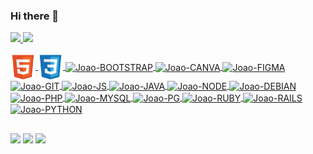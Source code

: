 ### Hi there 👋

<!--
**joao2206/joao2206** is a ✨ _special_ ✨ repository because its `README.md` (this file) appears on your GitHub profile.

Here are some ideas to get you started:

- 🔭 I’m currently working on ...
- 🌱 I’m currently learning ...
- 👯 I’m looking to collaborate on ...
- 🤔 I’m looking for help with ...
- 💬 Ask me about ...
- 📫 How to reach me: ...
- 😄 Pronouns: ...
- ⚡ Fun fact: ...
-->

<div>
  <a href="https://github.com/joao2206">
  <img height="180em" src="https://github-readme-stats.vercel.app/api?username=joao2206&show_icons=true&theme=dark&iclude_all_commits=true&count_private=true"/>
  <img height="180em" src="https://github-readme-stats.vercel.app/api/top-langs/?username=joao2206&layout=compact&langs_count=16&theme=dark"/>
</div>

<div style="display: inline_block"><br>
  <img align="center" alt="Joao-HTML" heigth="30" width="40" src="https://raw.githubusercontent.com/devicons/devicon/master/icons/html5/html5-original.svg">
  <img align="center" alt="Joao-CSS" heigth="30" width="40" src="https://raw.githubusercontent.com/devicons/devicon/master/icons/css3/css3-original.svg">
  <img align="center" alt="Joao-BOOTSTRAP" heigth="30" width="40" src="https://cdn.jsdelivr.net/gh/devicons/devicon/icons/bootstrap/bootstrap-original.svg">
  <img align="center" alt="Joao-CANVA" heigth="30" width="40" src="https://cdn.jsdelivr.net/gh/devicons/devicon/icons/canva/canva-original.svg">
  <img align="center" alt="Joao-FIGMA" heigth="30" width="40" src="https://cdn.jsdelivr.net/gh/devicons/devicon/icons/figma/figma-original.svg">
  <img align="center" alt="Joao-GIT" heigth="30" width="40" src="https://cdn.jsdelivr.net/gh/devicons/devicon/icons/git/git-original.svg">
  <img align="center" alt="Joao-JS" heigth="30" width="40" src="https://cdn.jsdelivr.net/gh/devicons/devicon/icons/javascript/javascript-original.svg">
  <img align="center" alt="Joao-JAVA" heigth="30" width="40" src="https://cdn.jsdelivr.net/gh/devicons/devicon/icons/java/java-original.svg">
  <img align="center" alt="Joao-NODE" heigth="30" width="40" src="https://cdn.jsdelivr.net/gh/devicons/devicon/icons/nodejs/nodejs-original.svg">
  <img align="center" alt="Joao-DEBIAN" heigth="30" width="40" src="https://cdn.jsdelivr.net/gh/devicons/devicon/icons/debian/debian-original.svg">
  <img align="center" alt="Joao-PHP" heigth="30" width="40"src="https://cdn.jsdelivr.net/gh/devicons/devicon/icons/php/php-plain.svg">
  <img align="center" alt="Joao-MYSQL" heigth="30" width="40" src="https://cdn.jsdelivr.net/gh/devicons/devicon/icons/mysql/mysql-original.svg">
  <img align="center" alt="Joao-PG" heigth="30" width="40" src="https://cdn.jsdelivr.net/gh/devicons/devicon/icons/postgresql/postgresql-original.svg">
  <img align="center" alt="Joao-RUBY" heigth="30" width="40" src="https://cdn.jsdelivr.net/gh/devicons/devicon/icons/ruby/ruby-plain.svg">
  <img align="center" alt="Joao-RAILS" heigth="30" width="40"src="https://cdn.jsdelivr.net/gh/devicons/devicon/icons/rails/rails-plain.svg">
  <img align="center" alt="Joao-PYTHON" heigth="30" width="40" src="https://cdn.jsdelivr.net/gh/devicons/devicon/icons/python/python-plain.svg" />
</div>

##

<div>
  <a href="https://www.linkedin.com/in/jo%C3%A3o-ramos-6a9674252/" target="_blank"><img src="https://img.shields.io/badge/LinkedIn-0077B5?style=for-the-badge&logo=linkedin&logoColor=white" target="_blank"></a>
  <a href="https://wa.me/+5561994092680" target="_blank"><img src="https://img.shields.io/badge/WhatsApp-25D366?style=for-the-badge&logo=whatsapp&logoColor=white" target="_blank"></a>
  <a href="https://instagram.com/jpnunes222" target="_blank"><img src="https://img.shields.io/badge/Instagram-E4405F?style=for-the-badge&logo=instagram&logoColor=white" target="_blank"></a>
</div>

